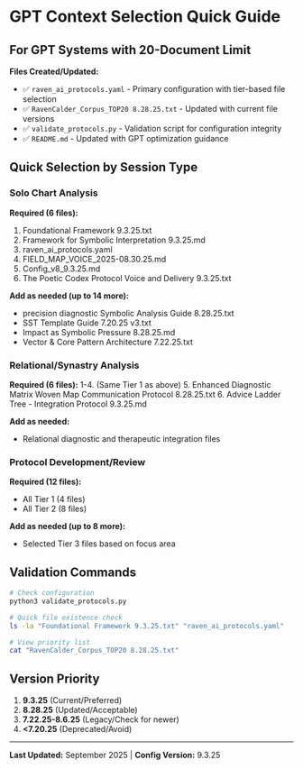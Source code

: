 # GPT Context Selection Quick Guide

## For GPT Systems with 20-Document Limit

**Files Created/Updated:**
- ✅ `raven_ai_protocols.yaml` - Primary configuration with tier-based file selection
- ✅ `RavenCalder_Corpus_TOP20 8.28.25.txt` - Updated with current file versions  
- ✅ `validate_protocols.py` - Validation script for configuration integrity
- ✅ `README.md` - Updated with GPT optimization guidance

## Quick Selection by Session Type

### Solo Chart Analysis
**Required (6 files):**
1. Foundational Framework 9.3.25.txt
2. Framework for Symbolic Interpretation 9.3.25.md
3. raven_ai_protocols.yaml
4. FIELD_MAP_VOICE_2025-08.30.25.md
5. Config_v8_9.3.25.md
6. The Poetic Codex Protocol Voice and Delivery 9.3.25.txt

**Add as needed (up to 14 more):**
- precision diagnostic Symbolic Analysis Guide 8.28.25.txt
- SST Template Guide 7.20.25 v3.txt
- Impact as Symbolic Pressure 8.28.25.md
- Vector & Core Pattern Architecture 7.22.25.txt

### Relational/Synastry Analysis  
**Required (6 files):**
1-4. (Same Tier 1 as above)
5. Enhanced Diagnostic Matrix Woven Map Communication Protocol 8.28.25.txt
6. Advice Ladder Tree - Integration Protocol 9.3.25.md

**Add as needed:**
- Relational diagnostic and therapeutic integration files

### Protocol Development/Review
**Required (12 files):**
- All Tier 1 (4 files)
- All Tier 2 (8 files)

**Add as needed (up to 8 more):**
- Selected Tier 3 files based on focus area

## Validation Commands

```bash
# Check configuration
python3 validate_protocols.py

# Quick file existence check
ls -la "Foundational Framework 9.3.25.txt" "raven_ai_protocols.yaml"

# View priority list
cat "RavenCalder_Corpus_TOP20 8.28.25.txt"
```

## Version Priority

1. **9.3.25** (Current/Preferred)
2. **8.28.25** (Updated/Acceptable)  
3. **7.22.25-8.6.25** (Legacy/Check for newer)
4. **<7.20.25** (Deprecated/Avoid)

---
**Last Updated:** September 2025 | **Config Version:** 9.3.25